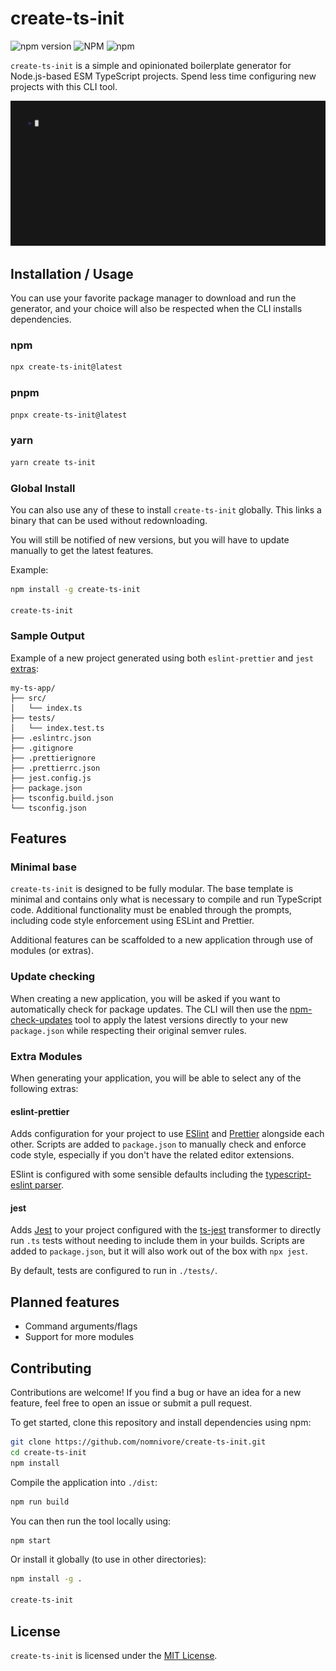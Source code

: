 # create-ts-init

![npm version](https://img.shields.io/npm/v/create-ts-init)
![NPM](https://img.shields.io/npm/l/create-ts-init)
![npm](https://img.shields.io/npm/dw/create-ts-init)

`create-ts-init` is a simple and opinionated boilerplate generator for Node.js-based ESM TypeScript projects. Spend less time configuring new projects with this CLI tool.

<img alt="demo gif" src="https://github.com/nomnivore/create-ts-init/blob/assets/demo.gif" width=650>

## Installation / Usage

You can use your favorite package manager to download and run the generator, and your choice will also be respected when the CLI installs dependencies.

### npm

```bash
npx create-ts-init@latest
```

### pnpm

```bash
pnpx create-ts-init@latest
```

### yarn

```bash
yarn create ts-init
```

### Global Install

You can also use any of these to install `create-ts-init` globally. This links a binary that can be used without redownloading.

You will still be notified of new versions, but you will have to update manually to get the latest features.

Example:

```bash
npm install -g create-ts-init

create-ts-init
```

### Sample Output

Example of a new project generated using both `eslint-prettier` and `jest` [extras](#extra-modules):

```
my-ts-app/
├── src/
│   └── index.ts
├── tests/
│   └── index.test.ts
├── .eslintrc.json
├── .gitignore
├── .prettierignore
├── .prettierrc.json
├── jest.config.js
├── package.json
├── tsconfig.build.json
└── tsconfig.json
```

## Features

### Minimal base

`create-ts-init` is designed to be fully modular. The base template is minimal and contains only what is necessary to compile and run TypeScript code. Additional functionality must be enabled through the prompts, including code style enforcement using ESLint and Prettier.

Additional features can be scaffolded to a new application through use of modules (or extras).

### Update checking

When creating a new application, you will be asked if you want to automatically check for package updates. The CLI will then use the [npm-check-updates](https://github.com/raineorshine/npm-check-updates) tool to apply the latest versions directly to your new `package.json` while respecting their original semver rules.

### Extra Modules

When generating your application, you will be able to select any of the following extras:

#### eslint-prettier

Adds configuration for your project to use [ESlint](https://eslint.org) and [Prettier](https://prettier.io) alongside each other. Scripts are added to `package.json` to manually check and enforce code style, especially if you don't have the related editor extensions.

ESlint is configured with some sensible defaults including the [typescript-eslint parser](https://typescript-eslint.io).

#### jest

Adds [Jest](https://jestjs.io) to your project configured with the [ts-jest](https://www.npmjs.com/package/ts-jest) transformer to directly run `.ts` tests without needing to include them in your builds. Scripts are added to `package.json`, but it will also work out of the box with `npx jest`.

By default, tests are configured to run in `./tests/`.

## Planned features

- Command arguments/flags
- Support for more modules

## Contributing

Contributions are welcome! If you find a bug or have an idea for a new feature, feel free to open an issue or submit a pull request.

To get started, clone this repository and install dependencies using npm:

```bash
git clone https://github.com/nomnivore/create-ts-init.git
cd create-ts-init
npm install
```

Compile the application into `./dist`:

```bash
npm run build
```

You can then run the tool locally using:

```bash
npm start
```

Or install it globally (to use in other directories):

```bash
npm install -g .

create-ts-init
```

## License

`create-ts-init` is licensed under the [MIT License](https://opensource.org/licenses/MIT).
